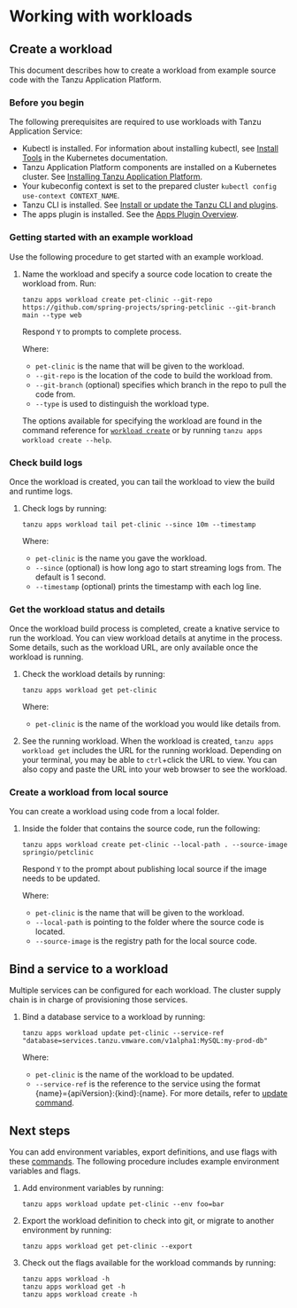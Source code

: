 # Working with workloads

## <a id='Creating'></a> Create a workload

This document describes how to create a workload from example source code with the Tanzu Application Platform.

### <a id='prereqs'></a> Before you begin

The following prerequisites are required to use workloads with Tanzu Application Service:

+ Kubectl is installed. For information about installing kubectl, see [Install Tools](https://kubernetes.io/docs/tasks/tools/) in the Kubernetes documentation.
+ Tanzu Application Platform components are installed on a Kubernetes cluster. See [Installing Tanzu Application Platform](../../install-intro.md).
+ Your kubeconfig context is set to the prepared cluster `kubectl config use-context CONTEXT_NAME`.
+ Tanzu CLI is installed. See [Install or update the Tanzu CLI and plugins](../../install-general.md#cli-and-plugin).
+ The apps plugin is installed. See the [Apps Plugin Overview](overview-installation.md#Installation).

### Getting started with an example workload

Use the following procedure to get started with an example workload.

1. Name the workload and specify a source code location to create the workload from. Run:

    ```
    tanzu apps workload create pet-clinic --git-repo https://github.com/spring-projects/spring-petclinic --git-branch main --type web  
    ```

    Respond `Y` to prompts to complete process.

    Where:

    + `pet-clinic` is the name that will be given to the workload.
    + `--git-repo` is the location of the code to build the workload from.
    + `--git-branch` (optional) specifies which branch in the repo to pull the code from.
    + `--type` is used to distinguish the workload type.

    The options available for specifying the workload are found in the command reference for [`workload create`](command-reference/tanzu_apps_workload_create.md) or by running `tanzu apps workload create --help`.


### <a id='workload-tail'></a> Check build logs

Once the workload is created, you can tail the workload to view the build and runtime logs.

1. Check logs by running:

    ```
    tanzu apps workload tail pet-clinic --since 10m --timestamp
    ```

    Where:

    + `pet-clinic` is the name you gave the workload.
    + `--since` (optional) is how long ago to start streaming logs from. The default is 1 second.
    + `--timestamp` (optional) prints the timestamp with each log line.

### <a id='workload-get'></a> Get the workload status and details

Once the workload build process is completed, create a knative service to run the workload.
You can view workload details at anytime in the process. Some details, such as the workload URL, are only available once the workload is running.

1. Check the workload details by running:

    ```
    tanzu apps workload get pet-clinic
    ```

    Where:

    + `pet-clinic` is the name of the workload you would like details from.

2. See the running workload.
When the workload is created, `tanzu apps workload get` includes the URL for the running workload.
Depending on your terminal, you may be able to `ctrl`+click the URL to view. You can also copy and paste the URL into your web browser to see the workload.

### <a id='workload-local-source'></a> Create a workload from local source

You can create a workload using code from a local folder.

1. Inside the folder that contains the source code, run the following:

    ```
    tanzu apps workload create pet-clinic --local-path . --source-image springio/petclinic
    ```

    Respond `Y` to the prompt about publishing local source if the image needs to be updated.

    Where:

    + `pet-clinic` is the name that will be given to the workload.
    + `--local-path` is pointing to the folder where the source code is located.
    + `--source-image` is the registry path for the local source code.

## <a id='service-binding'></a> Bind a service to a workload

Multiple services can be configured for each workload. The cluster supply chain is in charge of provisioning those services.

1. Bind a database service to a workload by running:

    ```
    tanzu apps workload update pet-clinic --service-ref "database=services.tanzu.vmware.com/v1alpha1:MySQL:my-prod-db"
    ```

    Where:

    + `pet-clinic` is the name of the workload to be updated.
    + `--service-ref` is the reference to the service using the format {name}={apiVersion}:{kind}:{name}. For more details, refer to [update command](command-reference/tanzu_apps_workload_update.md#update-options).

## <a id='next-steps'></a> Next steps

You can add environment variables, export definitions, and use flags with these [commands](command-reference.md). The following procedure includes example environment variables and flags.

1. Add environment variables by running:

    ```
    tanzu apps workload update pet-clinic --env foo=bar
    ```

2. Export the workload definition to check into git, or migrate to another environment by running:

    ```
    tanzu apps workload get pet-clinic --export
    ```

3. Check out the flags available for the workload commands by running:

    ```
    tanzu apps workload -h
    tanzu apps workload get -h
    tanzu apps workload create -h
    ```

